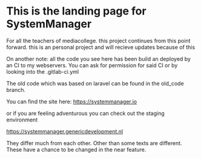 # This is the landing page for SystemManager

For all the teachers of mediacollege. this project continues from this point forward.
this is an personal project and will recieve updates because of this

On another note: all the code you see here has been build an deployed by an CI to my webservers. You can ask for permission for said CI
or by looking into the .gitlab-ci.yml

The old code which was based on laravel can be found in the old_code branch.

You can find the site here: https://systemmanager.io

or if you are feeling adventurous you can check out the staging environment

https://systemmanager.genericdevelopment.nl

They differ much from each other. Other than some texts are different. These have a chance to be changed in the near feature.
